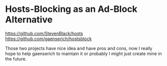 Hosts-Blocking as an Ad-Block Alternative
=========================================

https://github.com/StevenBlack/hosts  
https://github.com/gaenserich/hostsblock

Those two projects have nice idea and have pros and cons, now I really hope to
help gaenserich to maintain it or probably I might just create mine in the
future.
